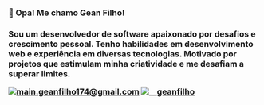 <h3>💙 Opa! Me chamo Gean Filho!<h3>
Sou um desenvolvedor de software apaixonado por desafios e crescimento pessoal. Tenho habilidades em desenvolvimento web e experiência em diversas tecnologias. Motivado por projetos que estimulam minha criatividade e me desafiam a superar limites.

[![main.geanfilho174@gmail.com](https://img.shields.io/badge/-main.geanfilho174@gmail.com-5f27cd?logo=Gmail&logoColor=white)](mailto:geanfilho174@gmail.com)
[![__geanfilho](https://img.shields.io/badge/-__geanfilho-5f27cd?logo=Instagram&logoColor=white&style=flat)](https://www.instagram.com/__geanfilho/)
